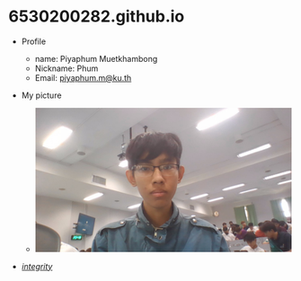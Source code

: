 # 6530200282.github.io

- Profile
  - name: Piyaphum Muetkhambong
  - Nickname: Phum
  - Email: piyaphum.m@ku.th

- My picture
  - ![Me](WIN_25671130_14_52_43_Pro.jpg)

- *[integrity](https://6530200851.github.io/integrity)* 
